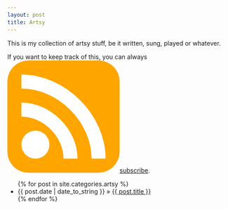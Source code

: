 ```yaml
---
layout: post
title: Artsy
---
```


This is my collection of artsy stuff, be it written, sung, played or whatever.

If you want to keep track of this, you can always <a href="feed.xml"><img
class="icon-inline" src="/gfx/icon-feed.png" />subscribe</a>.

<ul class="posts">
    {% for post in site.categories.artsy %}
    <li><span>{{ post.date | date_to_string }}</span> &raquo; <a href="{{ post.url }}">{{ post.title }}</a></li>
    {% endfor %}
</ul>

